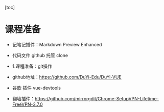 [toc]
# 课程准备
- 记笔记插件：Markdown Preview Enhanced


- 代码文件 github 托管 clone
- 1.课程准备：git操作
- github地址：https://github.com/DuYi-Edu/DuYi-VUE
- 谷歌 插件 vue-devtools
- 翻墙插件：https://github.com/mirrorgdit/Chrome-SetupVPN-Lifetime-FreeVPN-3.7.0

